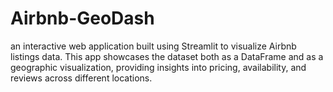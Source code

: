 # Airbnb-GeoDash
an interactive web application built using Streamlit to visualize Airbnb listings data. This app showcases the dataset both as a DataFrame and as a geographic visualization, providing insights into pricing, availability, and reviews across different locations.
